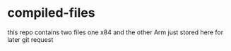 # compiled-files
this repo contains two files one x84 and the other Arm just stored here for later git request
